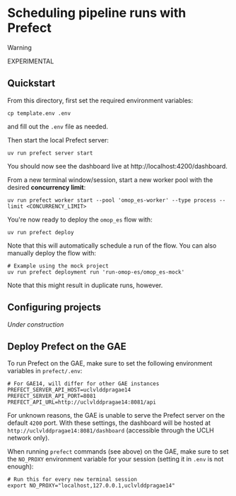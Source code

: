 # Scheduling pipeline runs with Prefect

>[!WARNING]
> EXPERIMENTAL



## Quickstart

From this directory, first set the required environment variables:

```shell
cp template.env .env
```

and fill out the `.env` file as needed.

Then start the local Prefect server:

```shell
uv run prefect server start
```

You should now see the dashboard live at http://localhost:4200/dashboard.

From a new terminal window/session, start a new worker pool with the desired **concurrency limit**:

```shell
uv run prefect worker start --pool 'omop_es-worker' --type process --limit <CONCURRENCY_LIMIT>
```

You're now ready to deploy the `omop_es` flow with:

```shell
uv run prefect deploy
```

Note that this will automatically schedule a run of the flow. You can also manually deploy the flow
with:

```shell
# Example using the mock project
uv run prefect deployment run 'run-omop-es/omop_es-mock'
```

Note that this might result in duplicate runs, however.

## Configuring projects

_Under construction_

## Deploy Prefect on the GAE

To run Prefect on the GAE, make sure to set the following environment variables in `prefect/.env`:

```shell
# For GAE14, will differ for other GAE instances
PREFECT_SERVER_API_HOST=uclvlddpragae14
PREFECT_SERVER_API_PORT=8081
PREFECT_API_URL=http://uclvlddpragae14:8081/api
```

For unknown reasons, the GAE is unable to serve the Prefect server on the default `4200` port.
With these settings, the dashboard will be hosted at `http://uclvlddpragae14:8081/dashboard`
(accessible through the UCLH network only).

When running `prefect` commands (see above) on the GAE, make sure to set the `NO_PROXY` environment
variable for your session (setting it in `.env` is not enough):

```shell
# Run this for every new terminal session
export NO_PROXY="localhost,127.0.0.1,uclvlddpragae14"
```

